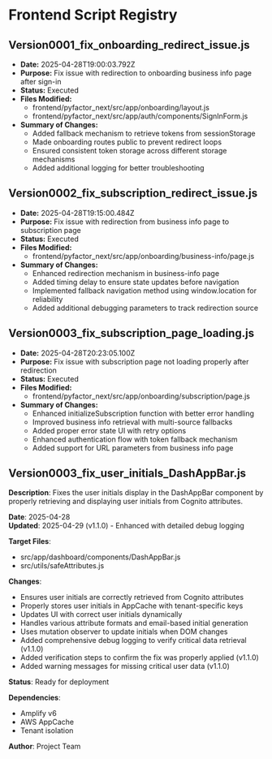 # Frontend Script Registry

## Version0001_fix_onboarding_redirect_issue.js
- **Date:** 2025-04-28T19:00:03.792Z
- **Purpose:** Fix issue with redirection to onboarding business info page after sign-in
- **Status:** Executed
- **Files Modified:**
  - frontend/pyfactor_next/src/app/onboarding/layout.js
  - frontend/pyfactor_next/src/app/auth/components/SignInForm.js
- **Summary of Changes:**
  - Added fallback mechanism to retrieve tokens from sessionStorage
  - Made onboarding routes public to prevent redirect loops
  - Ensured consistent token storage across different storage mechanisms
  - Added additional logging for better troubleshooting

## Version0002_fix_subscription_redirect_issue.js
- **Date:** 2025-04-28T19:15:00.484Z
- **Purpose:** Fix issue with redirection from business info page to subscription page
- **Status:** Executed
- **Files Modified:**
  - frontend/pyfactor_next/src/app/onboarding/business-info/page.js
- **Summary of Changes:**
  - Enhanced redirection mechanism in business-info page
  - Added timing delay to ensure state updates before navigation
  - Implemented fallback navigation method using window.location for reliability
  - Added additional debugging parameters to track redirection source

## Version0003_fix_subscription_page_loading.js
- **Date:** 2025-04-28T20:23:05.100Z
- **Purpose:** Fix issue with subscription page not loading properly after redirection
- **Status:** Executed
- **Files Modified:**
  - frontend/pyfactor_next/src/app/onboarding/subscription/page.js
- **Summary of Changes:**
  - Enhanced initializeSubscription function with better error handling
  - Improved business info retrieval with multi-source fallbacks
  - Added proper error state UI with retry options
  - Enhanced authentication flow with token fallback mechanism
  - Added support for URL parameters from business info page

## Version0003_fix_user_initials_DashAppBar.js

**Description**: Fixes the user initials display in the DashAppBar component by properly retrieving and displaying user initials from Cognito attributes.

**Date**: 2025-04-28  
**Updated**: 2025-04-29 (v1.1.0) - Enhanced with detailed debug logging

**Target Files**:
- src/app/dashboard/components/DashAppBar.js
- src/utils/safeAttributes.js

**Changes**:
- Ensures user initials are correctly retrieved from Cognito attributes
- Properly stores user initials in AppCache with tenant-specific keys
- Updates UI with correct user initials dynamically
- Handles various attribute formats and email-based initial generation
- Uses mutation observer to update initials when DOM changes
- Added comprehensive debug logging to verify critical data retrieval (v1.1.0)
- Added verification steps to confirm the fix was properly applied (v1.1.0)
- Added warning messages for missing critical user data (v1.1.0)

**Status**: Ready for deployment

**Dependencies**:
- Amplify v6
- AWS AppCache
- Tenant isolation

**Author**: Project Team
